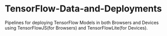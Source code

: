 # TensorFlow-Data-and-Deployments

Pipelines for deploying TensorFlow Models in both Browsers and Devices using TensorFlowJS(for Browsers) and TensorFlowLite(for Devices).
